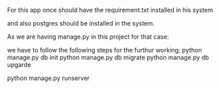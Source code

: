 For this app once should have the requirement.txt installed in his system

and also postgres should be installed in the system.

As we are having manage.py in this project for that case:

we have to follow the following steps for the furthur working;
python manage.py db init
python manage.py db migrate
python manage.py db upgarde

python manage.py runserver
